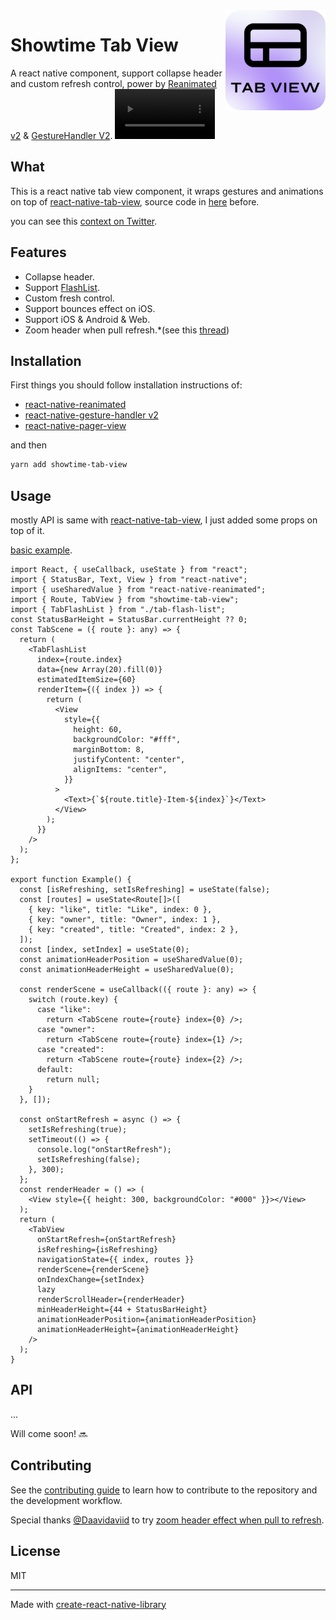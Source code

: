 <img align="right" width="160" alt="showtime tab view logo" src="./example/assets/icon.png" />
<div >
  <h1>Showtime Tab View</h1>

</div>

A react native component, support collapse header and custom refresh control, power by [Reanimated v2](https://docs.swmansion.com/react-native-reanimated/) & [GestureHandler V2](https://docs.swmansion.com/react-native-gesture-handler/docs/). 
<video align="right" width="160" alt="This library helped you? Consider sponsoring!" src="https://user-images.githubusercontent.com/37520667/212389901-764422ef-cf1b-48fc-87af-cfbe7ad1f6e2.mp4" /> 



## What

This is a react native tab view component, it wraps gestures and animations on top of [react-native-tab-view](https://github.com/react-navigation/react-navigation/tree/main/packages/react-native-tab-view#readme), source code in [here](https://github.com/showtime-xyz/showtime-frontend/tree/staging/packages/design-system/collapsible-tab-view) before.

you can see this [context on Twitter](https://twitter.com/alan_toa/status/1564429150152458241). 


## Features

- Collapse header.
- Support [FlashList](https://shopify.github.io/flash-list/).
- Custom fresh control.
- Support bounces effect on iOS.
- Support iOS & Android & Web.
- Zoom header when pull refresh.\*(see this [thread](https://github.com/showtime-xyz/showtime-frontend/discussions/1471))

## Installation

First things you should follow installation instructions of:

- [react-native-reanimated](https://docs.swmansion.com/react-native-reanimated/)
- [react-native-gesture-handler v2](https://docs.swmansion.com/react-native-gesture-handler/)
- [react-native-pager-view](https://docs.expo.dev/versions/latest/sdk/view-pager/)

and then

```sh
yarn add showtime-tab-view
```

## Usage

mostly API is same with [react-native-tab-view](https://github.com/react-navigation/react-navigation/tree/main/packages/react-native-tab-view#readme), I just added some props on top of it.

[basic example](./example//src/example.tsx).

```tsx
import React, { useCallback, useState } from "react";
import { StatusBar, Text, View } from "react-native";
import { useSharedValue } from "react-native-reanimated";
import { Route, TabView } from "showtime-tab-view";
import { TabFlashList } from "./tab-flash-list";
const StatusBarHeight = StatusBar.currentHeight ?? 0;
const TabScene = ({ route }: any) => {
  return (
    <TabFlashList
      index={route.index}
      data={new Array(20).fill(0)}
      estimatedItemSize={60}
      renderItem={({ index }) => {
        return (
          <View
            style={{
              height: 60,
              backgroundColor: "#fff",
              marginBottom: 8,
              justifyContent: "center",
              alignItems: "center",
            }}
          >
            <Text>{`${route.title}-Item-${index}`}</Text>
          </View>
        );
      }}
    />
  );
};

export function Example() {
  const [isRefreshing, setIsRefreshing] = useState(false);
  const [routes] = useState<Route[]>([
    { key: "like", title: "Like", index: 0 },
    { key: "owner", title: "Owner", index: 1 },
    { key: "created", title: "Created", index: 2 },
  ]);
  const [index, setIndex] = useState(0);
  const animationHeaderPosition = useSharedValue(0);
  const animationHeaderHeight = useSharedValue(0);

  const renderScene = useCallback(({ route }: any) => {
    switch (route.key) {
      case "like":
        return <TabScene route={route} index={0} />;
      case "owner":
        return <TabScene route={route} index={1} />;
      case "created":
        return <TabScene route={route} index={2} />;
      default:
        return null;
    }
  }, []);

  const onStartRefresh = async () => {
    setIsRefreshing(true);
    setTimeout(() => {
      console.log("onStartRefresh");
      setIsRefreshing(false);
    }, 300);
  };
  const renderHeader = () => (
    <View style={{ height: 300, backgroundColor: "#000" }}></View>
  );
  return (
    <TabView
      onStartRefresh={onStartRefresh}
      isRefreshing={isRefreshing}
      navigationState={{ index, routes }}
      renderScene={renderScene}
      onIndexChange={setIndex}
      lazy
      renderScrollHeader={renderHeader}
      minHeaderHeight={44 + StatusBarHeight}
      animationHeaderPosition={animationHeaderPosition}
      animationHeaderHeight={animationHeaderHeight}
    />
  );
}
```

## API 

...  

Will come soon! 🔜 

## Contributing

See the [contributing guide](CONTRIBUTING.md) to learn how to contribute to the repository and the development workflow.

Special thanks [@Daavidaviid](https://github.com/Daavidaviid) to try [zoom header effect when pull to refresh](https://github.com/showtime-xyz/showtime-frontend/discussions/1471).

## License

MIT

---

Made with [create-react-native-library](https://github.com/callstack/react-native-builder-bob)
